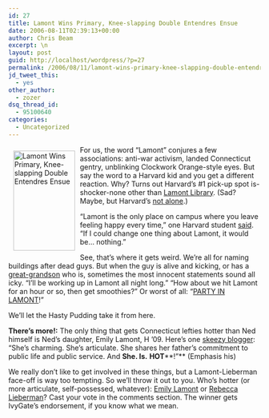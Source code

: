```yaml
---
id: 27
title: Lamont Wins Primary, Knee-slapping Double Entendres Ensue
date: 2006-08-11T02:39:13+00:00
author: Chris Beam
excerpt: \n
layout: post
guid: http://localhost/wordpress/?p=27
permalink: /2006/08/11/lamont-wins-primary-knee-slapping-double-entendres-ensue/
jd_tweet_this:
  - yes
other_author:
  - zozer
dsq_thread_id:
  - 95100640
categories:
  - Uncategorized
---
```

<img width="123" vspace="10" hspace="10" height="200" border="0" align="left" src="http://www.ivygateblog.com/wp-content/uploads/2006/08/nedlamont.jpg" alt="Lamont Wins Primary, Knee-slapping Double Entendres Ensue" />For us, the word &#8220;Lamont&#8221; conjures a few associations: anti-war activism, landed Connecticut gentry, unblinking Clockwork Orange-style eyes. But say the word to a Harvard kid and you get a different reaction. Why? Turns out Harvard&#8217;s #1 pick-up spot is-shocker-none other than [Lamont Library](http://www.thecrimson.com/article.aspx?ref=513526). (Sad? Maybe, but Harvard&#8217;s [not alone](http://www.bwog.net/index.php?page=post&article_id=130).)

<span>&#8220;Lamont is the only place on campus where you leave feeling happy every time,&#8221; one Harvard student <a href="http://www.thecrimson.com/article.aspx?ref=507211">said</a>. &#8220;If I could change one thing about Lamont, it would be&hellip; nothing.&#8221;</span>

<span><span>See, that&#8217;s where it gets weird. We&#8217;re all for naming buildings after dead guys. But when the guy is alive and kicking, or has a <a href="http://www.thecrimson.com/article.aspx?ref=514068">great-grandson</a> who is, sometimes the most innocent statements sound all icky. &#8220;I&#8217;ll be working up in Lamont all night long.&#8221; &#8220;How about we hit Lamont for an hour or so, then get smoothies?&#8221; Or worst of all: &#8220;<a href="http://www.thecrimson.com/article.aspx?ref=509186">PARTY IN LAMONT</a>!&#8221;</span></span>

<span><span>We&#8217;ll let the Hasty Pudding take it from here.</span></span>

<span><strong>There&#8217;s more!:</strong> The only thing that gets Connecticut lefties hotter than Ned himself is Ned&#8217;s daughter, Emily Lamont, H &#8217;09. Here&#8217;s one <a href="http://www.myleftnutmeg.com/showDiary.do?diaryId=574">skeezy blogger</a>: &#8220;</span>She&#8217;s charming. She&#8217;s articulate. She shares her father&#8217;s commitment to public life and public service. And **She. Is.** **HOT****!&#8221;** <span>(Emphasis his)</span>

<span><span>We really don&#8217;t like to get involved in these things, but a Lamont-Lieberman face-off is way too tempting. So we&#8217;ll throw it out to you. Who&#8217;s hotter (or more articulate, self-possessed, whatever): <a href="http://nedlamont.com/article/40/with-his-family">Emily Lamont</a> or <a href="http://www.ivygateblog.com/wp-content/uploads/2006/08/rebecca.jpg">Rebecca Lieberman</a>? Cast your vote in the comments section. The winner gets IvyGate&#8217;s endorsement, if you know what we mean.</span></span>
